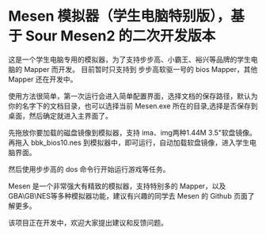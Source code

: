 # Mesen 模拟器（学生电脑特别版），基于 Sour Mesen2 的二次开发版本

这是一个学生电脑专用的模拟器，为了支持步步高、小霸王、裕兴等品牌的学生电脑的 Mapper 而开发。
目前暂时只支持到 步步高软驱一号的 bios Mapper，其他 Mapper 还在开发中。

使用方法很简单，第一次运行会进入简单配置界面，选择文档的保存路径，默认为你的名字下的文档目录，也可以选择当前 Mesen.exe 所在的目录,选择是否保存到桌面，然后确定就进入主界面了。

先拖放你要加载的磁盘镜像到模拟器，支持 ima、img两种1.44M 3.5"软盘镜像。再拖入 bbk_bios10.nes 到模拟器中，即可运行，自动加载软盘镜像，进入学生电脑界面。

然后使用步步高的 dos 命令行开始运行游戏等任务。

Mesen 是一个非常强大有精致的模拟器，支持特别多的 Mapper，以及GBA\GB\NES等多种模拟器功能，建议有兴趣的同学去 Mesen 的 Github 页面了解更多。

该项目正在开发中，欢迎大家提出建议和反馈问题。